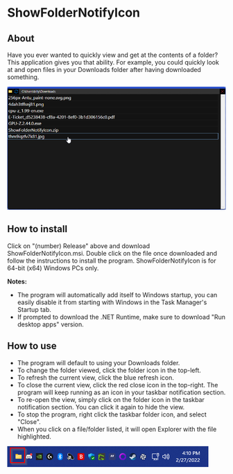 # ShowFolderNotifyIcon

## About
Have you ever wanted to quickly view and get at the contents of a folder? This application gives you that ability. For example, you could quickly look at and open files in your Downloads folder after having downloaded something.

![ShowFolderNotifyIcon Screenshot](MainWindow.png)

## How to install
Click on "(number) Release" above and download ShowFolderNotifyIcon.msi. Double click on the file once downloaded and follow the instructions to install the program. ShowFolderNotifyIcon is for 64-bit (x64) Windows PCs only.

**Notes:**
* The program will automatically add itself to Windows startup, you can easily disable it from starting with Windows in the Task Manager's Startup tab.
* If prompted to download the .NET Runtime, make sure to download "Run desktop apps" version.

## How to use
* The program will default to using your Downloads folder.
* To change the folder viewed, click the folder icon in the top-left.
* To refresh the current view, click the blue refresh icon.
* To close the current view, click the red close icon in the top-right. The program will keep running as an icon in your taskbar notification section.
* To re-open the view, simply click on the folder icon in the taskbar notification section. You can click it again to hide the view.
* To stop the program, right click the taskbar folder icon, and select "Close".
* When you click on a file/folder listed, it will open Explorer with the file highlighted.

![Taskbar Icon Screenshot](TaskbarIcon.png)